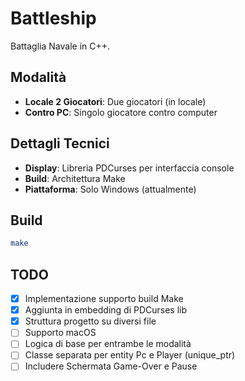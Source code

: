 # Battleship

Battaglia Navale in C++.

## Modalità

- **Locale 2 Giocatori**: Due giocatori (in locale)
- **Contro PC**: Singolo giocatore contro computer

## Dettagli Tecnici

- **Display**: Libreria PDCurses per interfaccia console
- **Build**: Architettura Make
- **Piattaforma**: Solo Windows (attualmente)

## Build

```bash
make
```

## TODO

- [x] Implementazione supporto build Make
- [x] Aggiunta in embedding di PDCurses lib
- [x] Struttura progetto su diversi file
- [ ] Supporto macOS
- [ ] Logica di base per entrambe le modalità
- [ ] Classe separata per entity Pc e Player (unique_ptr)
- [ ] Includere Schermata Game-Over e Pause
